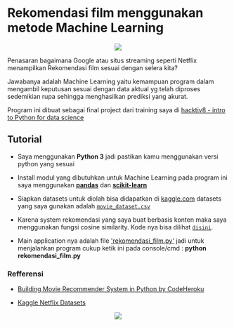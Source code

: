 # Rekomendasi film menggunakan metode Machine Learning

<p align="center">
 <img src="http://www.codeheroku.com/static/blog/images/pid14_results.png">
</p>

Penasaran bagaimana Google atau situs streaming seperti Netflix menampilkan Rekomendasi film 
sesuai dengan selera kita?

Jawabanya adalah Machine Learning yaitu kemampuan program dalam mengambil keputusan sesuai dengan data aktual yg telah diproses 
sedemikian rupa sehingga menghasilkan prediksi yang akurat.

Program ini dibuat sebagai final project dari training saya di [hacktiv8 - intro to Python for data science](https://hacktiv8.com/python/jakarta/)

## Tutorial

- Saya menggunakan **Python 3** jadi pastikan kamu menggunakan versi python yang sesuai

- Install modul yang dibutuhkan untuk Machine Learning pada program ini saya menggunakan **[pandas](https://pandas.pydata.org/)** dan **[scikit-learn](https://scikit-learn.org/)**

- Siapkan datasets untuk diolah bisa didapatkan di [kaggle.com](https://www.kaggle.com/netflix-inc/netflix-prize-data) datasets yang saya gunakan adalah [`movie_dataset.csv`](https://github.com/anggorodhanumurti/Rekomendasi-Film-Netflix/raw/master/movie_dataset.csv)

- Karena system rekomendasi yang saya buat berbasis konten maka saya menggunakan fungsi cosine similarity. Kode nya bisa dilihat [`disini`](https://github.com/anggorodhanumurti/Rekomendasi-Film-Netflix/blob/master/cosine_similarity.py).

- Main application nya adalah file ['rekomendasi_film.py'](https://github.com/anggorodhanumurti/Rekomendasi-Film-Netflix/blob/master/rekomendasi_film.py) jadi untuk menjalankan program cukup ketik ini pada console/cmd : **python rekomendasi_film.py**

### Refferensi

- [Building Movie Recommender System in Python by CodeHeroku](https://www.youtube.com/watch?v=XoTwndOgXBM "Building Movie Recommender System in Python by CodeHeroku")

- [Kaggle Netflix Datasets](https://www.kaggle.com/netflix-inc/netflix-prize-data "Kaggle Netflix Datasets")

<p align="center"><a href="https://hacktiv8.com">
 <img src="https://hacktiv8.com/img/logo-hacktiv8_bordered.png"></a>
</p>
